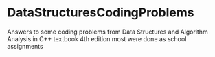 # DataStructuresCodingProblems
Answers to some coding problems from 
Data Structures and Algorithm Analysis in C++ textbook 4th edition
most were done as school assignments
